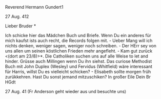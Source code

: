 Reverend Hermann Gundert1

 27 Aug. 412

Lieber Bruder <Hebich>*

Ich schicke hier das Mädchen Buch und Briefe. Wenn Du ein anderes für mich kaufst ists auch recht, die Records folgen mit. - Ueber Mang will ich nichts denken, weniger sagen, weniger noch schreiben. - Der HErr sey von uns allen um seinen köstlichen Frieden mehr angefleht. - Kam gut zurück <(dort am 23/8)>*. Die Catholiken suchen uns auf alle Weise to let and hinder. Grüsse auch Millingen wenn Du ihn siehst. Das curiose Methodist Buch mit John Duplex (Wesley) und Fervidus (Whitfield) wäre interessant für Harris, willst Du es vielleicht schicken? - Elisabeth sollte morgen früh zurükkehren. Hast Du sonst jemand mitzuschiken? In großer Eile Dein  Br HGdt

27 Aug. 41 (Fr Anderson geht wieder aus und besuchte uns)

